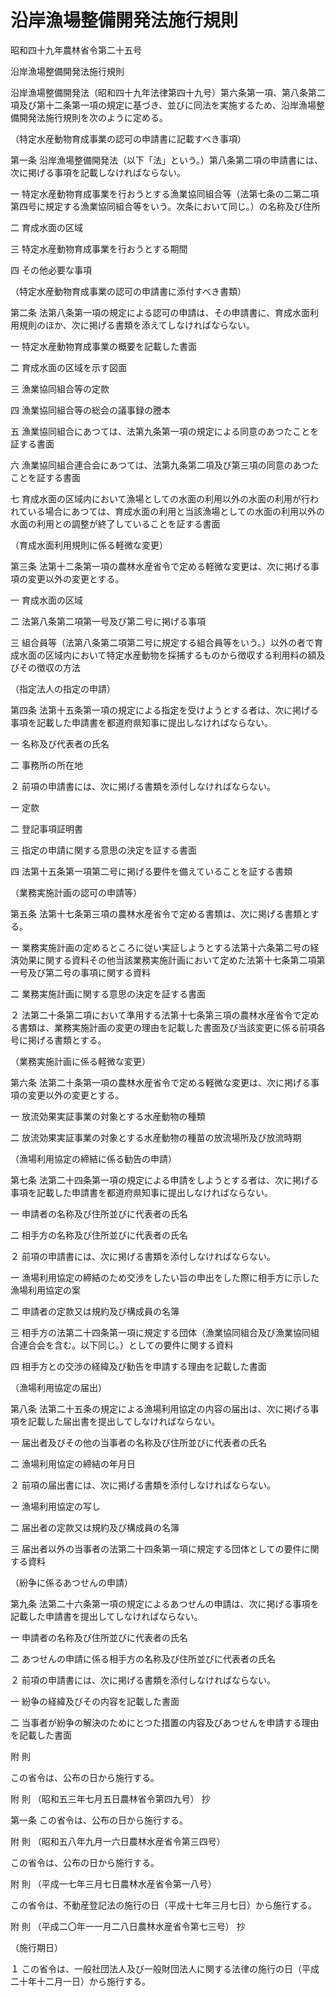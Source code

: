 # 沿岸漁場整備開発法施行規則

昭和四十九年農林省令第二十五号

沿岸漁場整備開発法施行規則

沿岸漁場整備開発法（昭和四十九年法律第四十九号）第六条第一項、第八条第二項及び第十二条第一項の規定に基づき、並びに同法を実施するため、沿岸漁場整備開発法施行規則を次のように定める。

（特定水産動物育成事業の認可の申請書に記載すべき事項）

第一条 沿岸漁場整備開発法（以下「法」という。）第八条第二項の申請書には、次に掲げる事項を記載しなければならない。

一 特定水産動物育成事業を行おうとする漁業協同組合等（法第七条の二第二項第四号に規定する漁業協同組合等をいう。次条において同じ。）の名称及び住所

二 育成水面の区域

三 特定水産動物育成事業を行おうとする期間

四 その他必要な事項

（特定水産動物育成事業の認可の申請書に添付すべき書類）

第二条 法第八条第一項の規定による認可の申請は、その申請書に、育成水面利用規則のほか、次に掲げる書類を添えてしなければならない。

一 特定水産動物育成事業の概要を記載した書面

二 育成水面の区域を示す図面

三 漁業協同組合等の定款

四 漁業協同組合等の総会の議事録の謄本

五 漁業協同組合にあつては、法第九条第一項の規定による同意のあつたことを証する書面

六 漁業協同組合連合会にあつては、法第九条第二項及び第三項の同意のあつたことを証する書面

七 育成水面の区域内において漁場としての水面の利用以外の水面の利用が行われている場合にあつては、育成水面の利用と当該漁場としての水面の利用以外の水面の利用との調整が終了していることを証する書面

（育成水面利用規則に係る軽微な変更）

第三条 法第十二条第一項の農林水産省令で定める軽微な変更は、次に掲げる事項の変更以外の変更とする。

一 育成水面の区域

二 法第八条第二項第一号及び第二号に掲げる事項

三 組合員等（法第八条第二項第二号に規定する組合員等をいう。）以外の者で育成水面の区域内において特定水産動物を採捕するものから徴収する利用料の額及びその徴収の方法

（指定法人の指定の申請）

第四条 法第十五条第一項の規定による指定を受けようとする者は、次に掲げる事項を記載した申請書を都道府県知事に提出しなければならない。

一 名称及び代表者の氏名

二 事務所の所在地

２ 前項の申請書には、次に掲げる書類を添付しなければならない。

一 定款

二 登記事項証明書

三 指定の申請に関する意思の決定を証する書面

四 法第十五条第一項第二号に掲げる要件を備えていることを証する書類

（業務実施計画の認可の申請等）

第五条 法第十七条第三項の農林水産省令で定める書類は、次に掲げる書類とする。

一 業務実施計画の定めるところに従い実証しようとする法第十六条第二号の経済効果に関する資料その他当該業務実施計画において定めた法第十七条第二項第一号及び第二号の事項に関する資料

二 業務実施計画に関する意思の決定を証する書面

２ 法第二十条第二項において準用する法第十七条第三項の農林水産省令で定める書類は、業務実施計画の変更の理由を記載した書面及び当該変更に係る前項各号に掲げる書類とする。

（業務実施計画に係る軽微な変更）

第六条 法第二十条第一項の農林水産省令で定める軽微な変更は、次に掲げる事項の変更以外の変更とする。

一 放流効果実証事業の対象とする水産動物の種類

二 放流効果実証事業の対象とする水産動物の種苗の放流場所及び放流時期

（漁場利用協定の締結に係る勧告の申請）

第七条 法第二十四条第一項の規定による申請をしようとする者は、次に掲げる事項を記載した申請書を都道府県知事に提出しなければならない。

一 申請者の名称及び住所並びに代表者の氏名

二 相手方の名称及び住所並びに代表者の氏名

２ 前項の申請書には、次に掲げる書類を添付しなければならない。

一 漁場利用協定の締結のため交渉をしたい旨の申出をした際に相手方に示した漁場利用協定の案

二 申請者の定款又は規約及び構成員の名簿

三 相手方の法第二十四条第一項に規定する団体（漁業協同組合及び漁業協同組合連合会を含む。以下同じ。）としての要件に関する資料

四 相手方との交渉の経緯及び勧告を申請する理由を記載した書面

（漁場利用協定の届出）

第八条 法第二十五条の規定による漁場利用協定の内容の届出は、次に掲げる事項を記載した届出書を提出してしなければならない。

一 届出者及びその他の当事者の名称及び住所並びに代表者の氏名

二 漁場利用協定の締結の年月日

２ 前項の届出書には、次に掲げる書類を添付しなければならない。

一 漁場利用協定の写し

二 届出者の定款又は規約及び構成員の名簿

三 届出者以外の当事者の法第二十四条第一項に規定する団体としての要件に関する資料

（紛争に係るあつせんの申請）

第九条 法第二十六条第一項の規定によるあつせんの申請は、次に掲げる事項を記載した申請書を提出してしなければならない。

一 申請者の名称及び住所並びに代表者の氏名

二 あつせんの申請に係る相手方の名称及び住所並びに代表者の氏名

２ 前項の申請書には、次に掲げる書類を添付しなければならない。

一 紛争の経緯及びその内容を記載した書面

二 当事者が紛争の解決のためにとつた措置の内容及びあつせんを申請する理由を記載した書面

附 則

この省令は、公布の日から施行する。

附 則 （昭和五三年七月五日農林省令第四九号） 抄

第一条 この省令は、公布の日から施行する。

附 則 （昭和五八年九月一六日農林水産省令第三四号）

この省令は、公布の日から施行する。

附 則 （平成一七年三月七日農林水産省令第一八号）

この省令は、不動産登記法の施行の日（平成十七年三月七日）から施行する。

附 則 （平成二〇年一一月二八日農林水産省令第七三号） 抄

（施行期日）

１ この省令は、一般社団法人及び一般財団法人に関する法律の施行の日（平成二十年十二月一日）から施行する。
